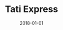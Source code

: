 ---
layout: site
title: "Tati Express"
date: 2018-01-01
categories: [community]
version: 1.4.4
major: 1
minor: 4
patch: 4
slug: tati-express
link: http://tati-express.arte.tv/fr/
permalink: /sites/:slug
---